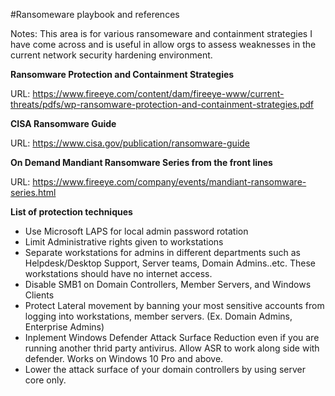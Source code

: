 #Ransomeware playbook and references

Notes: This area is for various ransomeware and containment strategies I have come across and is useful in allow orgs to assess weaknesses in the current network security hardening environment.

**Ransomware Protection and Containment Strategies**

URL: https://www.fireeye.com/content/dam/fireeye-www/current-threats/pdfs/wp-ransomware-protection-and-containment-strategies.pdf

**CISA Ransomware Guide**

URL: https://www.cisa.gov/publication/ransomware-guide

**On Demand Mandiant Ransomware Series from the front lines**

URL: https://www.fireeye.com/company/events/mandiant-ransomware-series.html

**List of protection techniques**
- Use Microsoft LAPS for local admin password rotation
- Limit Administrative rights given to workstations
- Separate workstations for admins in different departments such as Helpdesk/Desktop Support, Server teams, Domain Admins..etc. These workstations should have no internet access. 
- Disable SMB1 on Domain Controllers, Member Servers, and Windows Clients
- Protect Lateral movement by banning your most sensitive accounts from logging into workstations, member servers. (Ex. Domain Admins, Enterprise Admins)
- Inplement Windows Defender Attack Surface Reduction even if you are running another thrid party antivirus. Allow ASR to work along side with defender. Works on Windows 10 Pro and above. 
- Lower the attack surface of your domain controllers by using server core only. 
